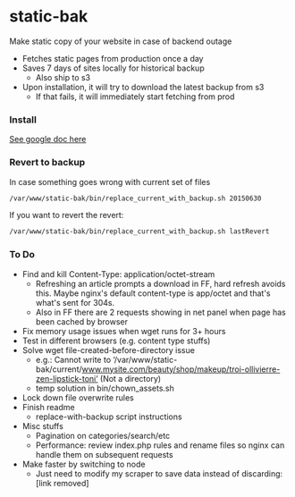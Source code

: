 # static-bak
Make static copy of your website in case of backend outage
- Fetches static pages from production once a day
- Saves 7 days of sites locally for historical backup
	- Also ship to s3
- Upon installation, it will try to download the latest backup from s3
	- If that fails, it will immediately start fetching from prod



### Install
[See google doc here](https://docs.google.com/document/d/1mUiHmJy5nLpjVLFMEbawunCTc_lV17e0_f9sCDcTGYI)


<!--
### Install
Reqs: nginx, php, s3, s3 creds, git access
```bash
git clone git@github.com:fluffybunnies/static-bak.git /var/www/static-bak
/var/www/static-bak/install.sh
```



### Install with [Sire](https://github.com/fluffybunnies/sire)
Reqs: none (software + credentials installed for you)
```
# 1. Edit ./sire/_deploy/config.chef.sh
# 2. Deploy sire to remote server:
./sire/index.sh _deploy
# 3. Install static-bak on remote server:
./sire/signal.sh static-bak
```
-->



### Revert to backup
In case something goes wrong with current set of files
```bash
/var/www/static-bak/bin/replace_current_with_backup.sh 20150630
```
If you want to revert the revert:
```bash
/var/www/static-bak/bin/replace_current_with_backup.sh lastRevert
```



### To Do
- Find and kill Content-Type: application/octet-stream
	- Refreshing an article prompts a download in FF, hard refresh avoids this. Maybe nginx's default content-type is app/octet and that's what's sent for 304s.
	- Also in FF there are 2 requests showing in net panel when page has been cached by browser
- Fix memory usage issues when wget runs for 3+ hours
- Test in different browsers (e.g. content type stuffs)
- Solve wget file-created-before-directory issue
	- e.g.: Cannot write to ‘/var/www/static-bak/current/www.mysite.com/beauty/shop/makeup/troi-ollivierre-zen-lipstick-toni’ (Not a directory)
	- temp solution in bin/chown_assets.sh
- Lock down file overwrite rules
- Finish readme
	- replace-with-backup script instructions
- Misc stuffs
	- Pagination on categories/search/etc
	- Performance: review index.php rules and rename files so nginx can handle them on subsequent requests
- Make faster by switching to node
	- Just need to modify my scraper to save data instead of discarding: [link removed] <!--[domain-forwarder scrape_site.js](https://github.com/fluffybunnies/domain-forwarder/blob/master/bin/scrape_site.js)-->

